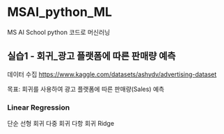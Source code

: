 # MSAI_python_ML
MS AI School python 코드로 머신러닝

## 실습1 - 회귀_광고 플랫폼에 따른 판매량 예측

데이터 수집
https://www.kaggle.com/datasets/ashydv/advertising-dataset

목표:
회귀를 사용하여 광고 플랫폼에 따른 판매량(Sales) 예측

### Linear Regression
단순 선형 회귀
다중 회귀
다항 회귀
Ridge
